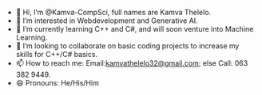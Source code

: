 - 👋 Hi, I’m @Kamva-CompSci, full names are Kamva Thelelo.
- 👀 I’m interested in Webdevelopment and Generative AI.
- 🌱 I’m currently learning C++ and C#, and will soon venture into Machine Learning.
- 💞️ I’m looking to collaborate on basic coding projects to increase my skills for C++/C# basics.
- 📫 How to reach me: Email:kamvathelelo32@gmail.com; else Call: 063 382 9449.
- 😄 Pronouns: He/His/Him
<!---
Kamva-CompSci/Kamva-CompSci is a ✨ special ✨ repository because its `README.md` (this file) appears on your GitHub profile.
You can click the Preview link to take a look at your changes.
--->
